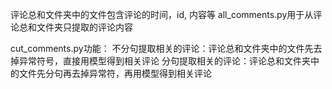 ﻿评论总和文件夹中的文件包含评论的时间，id, 内容等
all_comments.py用于从评论总和文件夹只提取的评论内容

cut_comments.py功能：
不分句提取相关的评论：评论总和文件夹中的文件先去掉异常符号，直接用模型得到相关评论
分句提取相关的评论：评论总和文件夹中的文件先分句再去掉异常符，再用模型得到相关评论